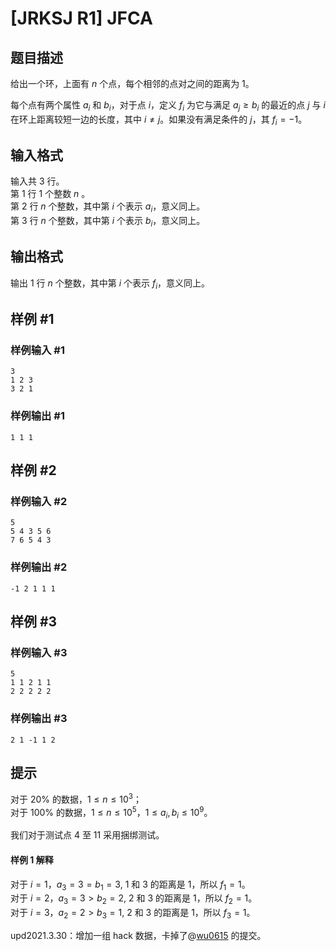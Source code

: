 # [JRKSJ R1] JFCA

## 题目描述

给出一个环，上面有 $n$ 个点，每个相邻的点对之间的距离为 $1$。

每个点有两个属性 $a_i$ 和 $b_i$，对于点 $i$，定义 $f_i$ 为它与满足 $a_j\ge b_i$ 的最近的点 $j$ 与 $i$ 在环上距离较短一边的长度，其中 $i\ne j$。如果没有满足条件的 $j$，其 $f_i=-1$。

## 输入格式

输入共 $3$ 行。\
第 $1$ 行 $1$ 个整数 $n$ 。\
第 $2$ 行 $n$ 个整数，其中第 $i$ 个表示 $a_i$，意义同上。\
第 $3$ 行 $n$ 个整数，其中第 $i$ 个表示 $b_i$，意义同上。

## 输出格式

输出 $1$ 行 $n$ 个整数，其中第 $i$ 个表示 $f_i$，意义同上。

## 样例 #1

### 样例输入 #1
```
3
1 2 3
3 2 1
```

### 样例输出 #1

```
1 1 1
```

## 样例 #2

### 样例输入 #2
```
5
5 4 3 5 6
7 6 5 4 3
```

### 样例输出 #2

```
-1 2 1 1 1
```

## 样例 #3

### 样例输入 #3
```
5
1 1 2 1 1
2 2 2 2 2
```

### 样例输出 #3

```
2 1 -1 1 2
```

## 提示

对于 $20\%$ 的数据，$1\le n \le 10^3$；\
对于 $100\%$ 的数据，$1\le n \le 10^5$，$1\le a_i,b_i\le 10^9$。

我们对于测试点 $4$ 至 $11$ 采用捆绑测试。

#### 样例 1 解释
对于 $i=1$，$a_3=3= b_1=3$, $1$ 和 $3$ 的距离是 $1$，所以 $f_1=1$。\
对于 $i=2$，$a_3=3> b_2=2$, $2$ 和 $3$ 的距离是 $1$，所以 $f_2=1$。\
对于 $i=3$，$a_2=2> b_3=1$, $2$ 和 $3$ 的距离是 $1$，所以 $f_3=1$。

$\text{upd2021.3.30}$：增加一组 hack 数据，卡掉了@[wu0615](https://www.luogu.com.cn/user/133037) 的提交。


